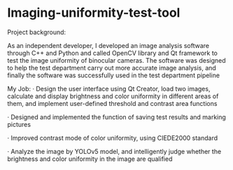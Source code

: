 # Imaging-uniformity-test-tool
Project background:

As an independent developer, I developed an image analysis software through C++ and Python and called OpenCV library and Qt framework to test the image uniformity of binocular cameras. The software was designed to help the test department carry out more accurate image analysis, and finally the software was successfully used in the test department pipeline

My Job:
· Design the user interface using Qt Creator, load two images, calculate and display brightness and color uniformity in different areas of them, and implement user-defined threshold and contrast area functions

· Designed and implemented the function of saving test results and marking pictures

· Improved contrast mode of color uniformity, using CIEDE2000 standard

· Analyze the image by YOLOv5 model, and intelligently judge whether the brightness and color uniformity in the image are qualified
